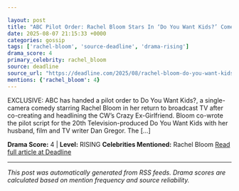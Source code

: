 ```yaml
---

layout: post
title: "ABC Pilot Order: Rachel Bloom Stars In ‘Do You Want Kids?’ Comedy She Co-Wrote With Dan Gregor"""
date: 2025-08-07 21:15:33 +0000
categories: gossip
tags: ['rachel-bloom', 'source-deadline', 'drama-rising']
drama_score: 4
primary_celebrity: rachel_bloom
source: deadline
source_url: "https://deadline.com/2025/08/rachel-bloom-do-you-want-kids-abc-pilot-dan-gregor-levitan-1236481513/"""
mentions: {'rachel_bloom': 4}
---
```


EXCLUSIVE: ABC has handed a pilot order to Do You Want Kids?, a single-camera comedy starring Rachel Bloom in her return to broadcast TV after co-creating and headlining the CW’s Crazy Ex-Girlfriend. Bloom co-wrote the pilot script for the 20th Television-produced Do You Want Kids with her husband, film and TV writer Dan Gregor. The […]

**Drama Score:** 4 | **Level:** RISING **Celebrities Mentioned:** Rachel Bloom [Read full article at Deadline](https://deadline.com/2025/08/rachel-bloom-do-you-want-kids-abc-pilot-dan-gregor-levitan-1236481513/)

---

*This post was automatically generated from RSS feeds. Drama scores are calculated based on mention frequency and source reliability.*